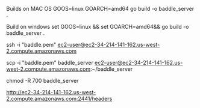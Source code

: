 Builds on MAC OS
GOOS=linux GOARCH=amd64 go build -o baddle_server .

Build on windows
set GOOS=linux && set GOARCH=amd64&& go build -o baddle_server .

ssh -i "baddle.pem" ec2-user@ec2-34-214-141-162.us-west-2.compute.amazonaws.com

scp -i "baddle.pem" baddle_server ec2-user@ec2-34-214-141-162.us-west-2.compute.amazonaws.com:~/baddle_server

chmod -R 700 baddle_server


http://ec2-34-214-141-162.us-west-2.compute.amazonaws.com:2441/headers
